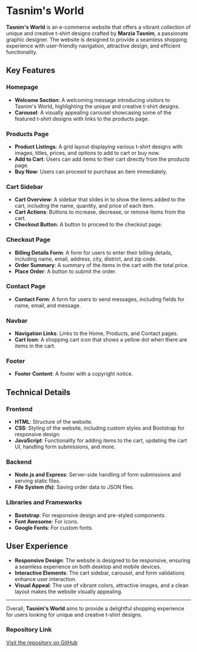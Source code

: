 # Tasnim's World

**Tasnim's World** is an e-commerce website that offers a vibrant collection of unique and creative t-shirt designs crafted by **Marzia Tasnim**, a passionate graphic designer. The website is designed to provide a seamless shopping experience with user-friendly navigation, attractive design, and efficient functionality.

## Key Features

### Homepage
- **Welcome Section**: A welcoming message introducing visitors to Tasnim's World, highlighting the unique and creative t-shirt designs.
- **Carousel**: A visually appealing carousel showcasing some of the featured t-shirt designs with links to the products page.

### Products Page
- **Product Listings**: A grid layout displaying various t-shirt designs with images, titles, prices, and options to add to cart or buy now.
- **Add to Cart**: Users can add items to their cart directly from the products page.
- **Buy Now**: Users can proceed to purchase an item immediately.

### Cart Sidebar
- **Cart Overview**: A sidebar that slides in to show the items added to the cart, including the name, quantity, and price of each item.
- **Cart Actions**: Buttons to increase, decrease, or remove items from the cart.
- **Checkout Button**: A button to proceed to the checkout page.

### Checkout Page
- **Billing Details Form**: A form for users to enter their billing details, including name, email, address, city, district, and zip code.
- **Order Summary**: A summary of the items in the cart with the total price.
- **Place Order**: A button to submit the order.

### Contact Page
- **Contact Form**: A form for users to send messages, including fields for name, email, and message.

### Navbar
- **Navigation Links**: Links to the Home, Products, and Contact pages.
- **Cart Icon**: A shopping cart icon that shows a yellow dot when there are items in the cart.

### Footer
- **Footer Content**: A footer with a copyright notice.

## Technical Details

### Frontend
- **HTML**: Structure of the website.
- **CSS**: Styling of the website, including custom styles and Bootstrap for responsive design.
- **JavaScript**: Functionality for adding items to the cart, updating the cart UI, handling form submissions, and more.

### Backend
- **Node.js and Express**: Server-side handling of form submissions and serving static files.
- **File System (fs)**: Saving order data to JSON files.

### Libraries and Frameworks
- **Bootstrap**: For responsive design and pre-styled components.
- **Font Awesome**: For icons.
- **Google Fonts**: For custom fonts.

## User Experience
- **Responsive Design**: The website is designed to be responsive, ensuring a seamless experience on both desktop and mobile devices.
- **Interactive Elements**: The cart sidebar, carousel, and form validations enhance user interaction.
- **Visual Appeal**: The use of vibrant colors, attractive images, and a clean layout makes the website visually appealing.

---

Overall, **Tasnim's World** aims to provide a delightful shopping experience for users looking for unique and creative t-shirt designs.

### Repository Link
[Visit the repository on GitHub](https://github.com/talhahossa1n/tasnims-world)
